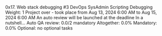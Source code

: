 0x17. Web stack debugging #3
DevOps
SysAdmin
Scripting
Debugging
 Weight: 1
 Project over - took place from Aug 13, 2024 6:00 AM to Aug 15, 2024 6:00 AM
 An auto review will be launched at the deadline
In a nutshell…
Auto QA review: 0.0/2 mandatory
Altogether:  0.0%
Mandatory: 0.0%
Optional: no optional tasks
